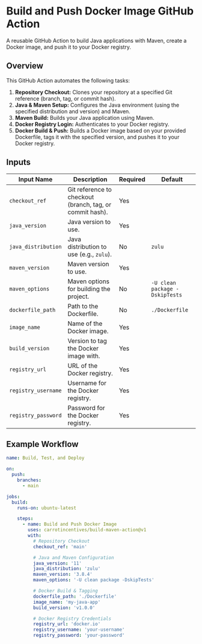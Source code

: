 # Build and Push Docker Image GitHub Action

A reusable GitHub Action to build Java applications with Maven, create a Docker image, and push it to your Docker registry.

## Overview

This GitHub Action automates the following tasks:

1. **Repository Checkout:** Clones your repository at a specified Git reference (branch, tag, or commit hash).
2. **Java & Maven Setup:** Configures the Java environment (using the specified distribution and version) and Maven.
3. **Maven Build:** Builds your Java application using Maven.
4. **Docker Registry Login:** Authenticates to your Docker registry.
5. **Docker Build & Push:** Builds a Docker image based on your provided Dockerfile, tags it with the specified version, and pushes it to your Docker registry.


## Inputs

| Input Name         | Description                                                                                             | Required | Default                  |
| ------------------ | ------------------------------------------------------------------------------------------------------- | -------- | ------------------------ |
| `checkout_ref`     | Git reference to checkout (branch, tag, or commit hash).                                                | Yes      |                          |
| `java_version`     | Java version to use.                                                                                    | Yes      |                          |
| `java_distribution`| Java distribution to use (e.g., `zulu`).                                                                 | No       | `zulu`                   |
| `maven_version`    | Maven version to use.                                                                                   | Yes      |                          |
| `maven_options`    | Maven options for building the project.                                                               | No       | `-U clean package -DskipTests` |
| `dockerfile_path`  | Path to the Dockerfile.                                                                                 | No       | `./Dockerfile`           |
| `image_name`       | Name of the Docker image.                                                                               | Yes      |                          |
| `build_version`    | Version to tag the Docker image with.                                                                   | Yes      |                          |
| `registry_url`     | URL of the Docker registry.                                                                             | Yes      |                          |
| `registry_username`| Username for the Docker registry.                                                                       | Yes      |                          |
| `registry_password`| Password for the Docker registry.                                                                       | Yes      |                          |

## Example Workflow

```yaml
name: Build, Test, and Deploy

on:
  push:
    branches:
      - main

jobs:
  build:
    runs-on: ubuntu-latest

    steps:
      - name: Build and Push Docker Image
        uses: carrotincentives/build-maven-action@v1
        with:
          # Repository Checkout
          checkout_ref: 'main'

          # Java and Maven Configuration
          java_version: '11'
          java_distribution: 'zulu'
          maven_version: '3.8.4'
          maven_options: '-U clean package -DskipTests'

          # Docker Build & Tagging
          dockerfile_path: './Dockerfile'
          image_name: 'my-java-app'
          build_version: 'v1.0.0'

          # Docker Registry Credentials
          registry_url: 'docker.io'
          registry_username: 'your-username'
          registry_password: 'your-password'
```
